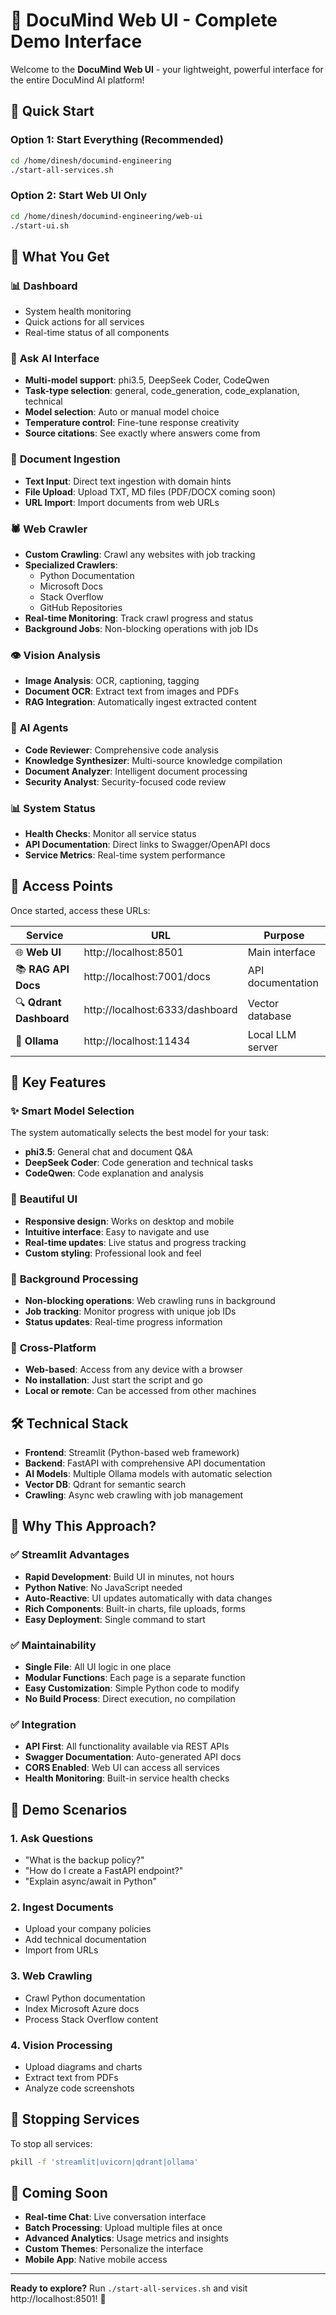 # 🧠 DocuMind Web UI - Complete Demo Interface

Welcome to the **DocuMind Web UI** - your lightweight, powerful interface for the entire DocuMind AI platform!

## 🚀 Quick Start

### Option 1: Start Everything (Recommended)
```bash
cd /home/dinesh/documind-engineering
./start-all-services.sh
```

### Option 2: Start Web UI Only
```bash
cd /home/dinesh/documind-engineering/web-ui
./start-ui.sh
```

## 🌟 What You Get

### 📊 **Dashboard**
- System health monitoring
- Quick actions for all services
- Real-time status of all components

### 💬 **Ask AI Interface**
- **Multi-model support**: phi3.5, DeepSeek Coder, CodeQwen
- **Task-type selection**: general, code_generation, code_explanation, technical
- **Model selection**: Auto or manual model choice
- **Temperature control**: Fine-tune response creativity
- **Source citations**: See exactly where answers come from

### 📄 **Document Ingestion**
- **Text Input**: Direct text ingestion with domain hints
- **File Upload**: Upload TXT, MD files (PDF/DOCX coming soon)
- **URL Import**: Import documents from web URLs

### 🕷️ **Web Crawler**
- **Custom Crawling**: Crawl any websites with job tracking
- **Specialized Crawlers**:
  - Python Documentation
  - Microsoft Docs
  - Stack Overflow
  - GitHub Repositories
- **Real-time Monitoring**: Track crawl progress and status
- **Background Jobs**: Non-blocking operations with job IDs

### 👁️ **Vision Analysis**
- **Image Analysis**: OCR, captioning, tagging
- **Document OCR**: Extract text from images and PDFs
- **RAG Integration**: Automatically ingest extracted content

### 🤖 **AI Agents**
- **Code Reviewer**: Comprehensive code analysis
- **Knowledge Synthesizer**: Multi-source knowledge compilation
- **Document Analyzer**: Intelligent document processing
- **Security Analyst**: Security-focused code review

### 📊 **System Status**
- **Health Checks**: Monitor all service status
- **API Documentation**: Direct links to Swagger/OpenAPI docs
- **Service Metrics**: Real-time system performance

## 🔗 Access Points

Once started, access these URLs:

| Service | URL | Purpose |
|---------|-----|---------|
| 🌐 **Web UI** | http://localhost:8501 | Main interface |
| 📚 **RAG API Docs** | http://localhost:7001/docs | API documentation |
| 🔍 **Qdrant Dashboard** | http://localhost:6333/dashboard | Vector database |
| 🤖 **Ollama** | http://localhost:11434 | Local LLM server |

## 🎯 Key Features

### ✨ **Smart Model Selection**
The system automatically selects the best model for your task:
- **phi3.5**: General chat and document Q&A
- **DeepSeek Coder**: Code generation and technical tasks
- **CodeQwen**: Code explanation and analysis

### 🎨 **Beautiful UI**
- **Responsive design**: Works on desktop and mobile
- **Intuitive interface**: Easy to navigate and use
- **Real-time updates**: Live status and progress tracking
- **Custom styling**: Professional look and feel

### 🔄 **Background Processing**
- **Non-blocking operations**: Web crawling runs in background
- **Job tracking**: Monitor progress with unique job IDs
- **Status updates**: Real-time progress information

### 📱 **Cross-Platform**
- **Web-based**: Access from any device with a browser
- **No installation**: Just start the script and go
- **Local or remote**: Can be accessed from other machines

## 🛠️ Technical Stack

- **Frontend**: Streamlit (Python-based web framework)
- **Backend**: FastAPI with comprehensive API documentation
- **AI Models**: Multiple Ollama models with automatic selection
- **Vector DB**: Qdrant for semantic search
- **Crawling**: Async web crawling with job management

## 🚀 Why This Approach?

### ✅ **Streamlit Advantages**
- **Rapid Development**: Build UI in minutes, not hours
- **Python Native**: No JavaScript needed
- **Auto-Reactive**: UI updates automatically with data changes
- **Rich Components**: Built-in charts, file uploads, forms
- **Easy Deployment**: Single command to start

### ✅ **Maintainability**
- **Single File**: All UI logic in one place
- **Modular Functions**: Each page is a separate function
- **Easy Customization**: Simple Python code to modify
- **No Build Process**: Direct execution, no compilation

### ✅ **Integration**
- **API First**: All functionality available via REST APIs
- **Swagger Documentation**: Auto-generated API docs
- **CORS Enabled**: Web UI can access all services
- **Health Monitoring**: Built-in service health checks

## 🎉 Demo Scenarios

### 1. **Ask Questions**
- "What is the backup policy?"
- "How do I create a FastAPI endpoint?"
- "Explain async/await in Python"

### 2. **Ingest Documents**
- Upload your company policies
- Add technical documentation
- Import from URLs

### 3. **Web Crawling**
- Crawl Python documentation
- Index Microsoft Azure docs
- Process Stack Overflow content

### 4. **Vision Processing**
- Upload diagrams and charts
- Extract text from PDFs
- Analyze code screenshots

## 🛑 Stopping Services

To stop all services:
```bash
pkill -f 'streamlit|uvicorn|qdrant|ollama'
```

## 🔮 Coming Soon

- **Real-time Chat**: Live conversation interface
- **Batch Processing**: Upload multiple files at once
- **Advanced Analytics**: Usage metrics and insights
- **Custom Themes**: Personalize the interface
- **Mobile App**: Native mobile access

---

**Ready to explore?** Run `./start-all-services.sh` and visit http://localhost:8501! 🚀
